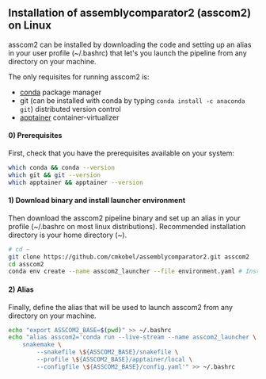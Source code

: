 ## Installation of assemblycomparator2 (asscom2) on Linux

asscom2 can be installed by downloading the code and setting up an alias in your user profile (~/.bashrc) that let's you launch the pipeline from any directory on your machine.

The only requisites for running asscom2 is:
  - [conda](https://docs.conda.io/projects/conda/en/latest/user-guide/install/linux.html) package manager
  - git (can be installed with conda by typing `conda install -c anaconda git`) distributed version control
  - [apptainer](https://apptainer.org/docs/user/main/quick_start.html#installation-request) container-virtualizer


#### 0) Prerequisites

First, check that you have the prerequisites available on your system:

```bash
which conda && conda --version
which git && git --version
which apptainer && apptainer --version
```

#### 1) Download binary and install launcher environment

Then download the asscom2 pipeline binary and set up an alias in your profile (\~/.bashrc on most linux distributions). Recommended installation directory is your home directory (\~).

```bash
# cd ~
git clone https://github.com/cmkobel/assemblycomparator2.git asscom2
cd asscom2
conda env create --name asscom2_launcher --file environment.yaml # Installs snakemake and mamba in an environment named "asscom2_launcher".

```


#### 2) Alias

Finally, define the alias that will be used to launch asscom2 from any directory on your machine.

```bash
echo "export ASSCOM2_BASE=$(pwd)" >> ~/.bashrc
echo "alias asscom2='conda run --live-stream --name asscom2_launcher \
    snakemake \
        --snakefile \${ASSCOM2_BASE}/snakefile \
        --profile \${ASSCOM2_BASE}/apptainer/local \
        --configfile \${ASSCOM2_BASE}/config.yaml'" >> ~/.bashrc

```







